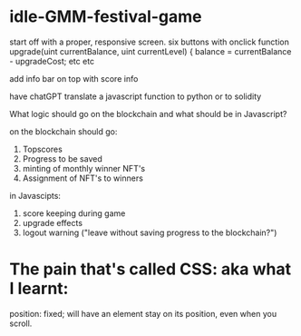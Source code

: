 # idle-GMM-festival-game

start off with a proper, responsive screen. six buttons with onclick function upgrade(uint currentBalance, uint currentLevel) { balance = currentBalance - upgradeCost;
etc etc

add info bar on top with score info

have chatGPT translate a javascript function to python or to solidity

What logic should go on the blockchain and what should be in Javascript?


on the blockchain should go:
1. Topscores 
2. Progress to be saved
3. minting of monthly winner NFT's
4. Assignment of NFT's to winners

in Javascipts:
1. score keeping during game
2. upgrade effects
3. logout warning ("leave without saving progress to the blockchain?")


# The pain that's called CSS:   aka what I learnt:
position: fixed;  will have an element stay on its position, even when you scroll.